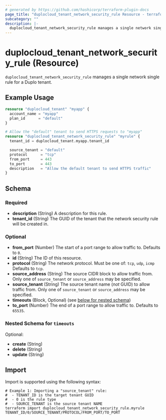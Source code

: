 ```yaml
---
# generated by https://github.com/hashicorp/terraform-plugin-docs
page_title: "duplocloud_tenant_network_security_rule Resource - terraform-provider-duplocloud"
subcategory: ""
description: |-
  duplocloud_tenant_network_security_rule manages a single network single rule for a Duplo tenant.
---
```


# duplocloud_tenant_network_security_rule (Resource)

`duplocloud_tenant_network_security_rule` manages a single network single rule for a Duplo tenant.

## Example Usage

```terraform
resource "duplocloud_tenant" "myapp" {
  account_name = "myapp"
  plan_id      = "default"
}

# Allow the "default" tenant to send HTTPS requests to "myapp"
resource "duplocloud_tenant_network_security_rule" "myrule" {
  tenant_id = duplocloud_tenant.myapp.tenant_id

  source_tenant = "default"
  protocol      = "tcp"
  from_port     = 443
  to_port       = 443
  description   = "Allow the default tenant to send HTTPS traffic"
}
```

<!-- schema generated by tfplugindocs -->
## Schema

### Required

- **description** (String) A description for this rule.
- **tenant_id** (String) The GUID of the tenant that the network security rule will be created in.

### Optional

- **from_port** (Number) The start of a port range to allow traffic to. Defaults to `0`.
- **id** (String) The ID of this resource.
- **protocol** (String) The network protocol.  Must be one of:  `tcp`, `udp`, `icmp` Defaults to `tcp`.
- **source_address** (String) The source CIDR block to allow traffic from. Only one of `source_tenant` or `source_address` may be specified.
- **source_tenant** (String) The source tenant name (*not* GUID) to allow traffic from. Only one of `source_tenant` or `source_address` may be specified.
- **timeouts** (Block, Optional) (see [below for nested schema](#nestedblock--timeouts))
- **to_port** (Number) The end of a port range to allow traffic to. Defaults to `65535`.

<a id="nestedblock--timeouts"></a>
### Nested Schema for `timeouts`

Optional:

- **create** (String)
- **delete** (String)
- **update** (String)

## Import

Import is supported using the following syntax:

```shell
# Example 1: Importing a "source_tenant" rule:
#  - TENANT_ID is the target tenant GUID
#  - 0 is the rule type
#  - SOURCE_TENANT is the source tenant NAME
terraform import duplocloud_tenant_network_security_rule.myrule TENANT_ID/0/SOURCE_TENANT/PROTOCOL/FROM_PORT/TO_PORT
```
